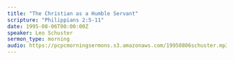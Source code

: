 ```yaml
---
title: "The Christian as a Humble Servant"
scripture: "Philippians 2:5-11"
date: 1995-08-06T00:00:00Z
speaker: Leo Schuster
sermon_type: morning
audio: https://pcpcmorningsermons.s3.amazonaws.com/19950806schuster.mp3 
---
```



